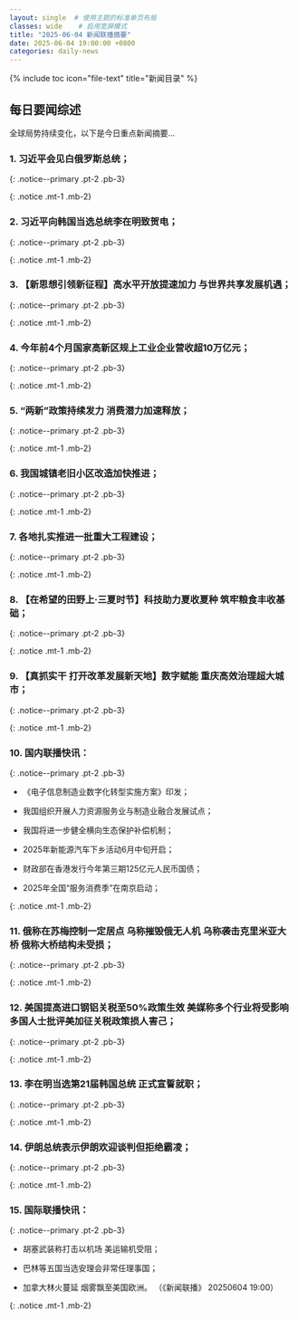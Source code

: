 ```yaml
---
layout: single  # 使用主题的标准单页布局
classes: wide    # 启用宽屏模式
title: "2025-06-04 新闻联播摘要"
date: 2025-06-04 19:00:00 +0800
categories: daily-news
---
```


{% include toc icon="file-text" title="新闻目录" %}
   
## 每日要闻综述

全球局势持续变化，以下是今日重点新闻摘要...

### 1. 习近平会见白俄罗斯总统； 

{: .notice--primary .pt-2 .pb-3}

{: .notice .mt-1 .mb-2}

### 2. 习近平向韩国当选总统李在明致贺电； 

{: .notice--primary .pt-2 .pb-3}

{: .notice .mt-1 .mb-2}

### 3. 【新思想引领新征程】高水平开放提速加力 与世界共享发展机遇； 

{: .notice--primary .pt-2 .pb-3}

{: .notice .mt-1 .mb-2}

### 4. 今年前4个月国家高新区规上工业企业营收超10万亿元； 

{: .notice--primary .pt-2 .pb-3}

{: .notice .mt-1 .mb-2}

### 5. “两新”政策持续发力 消费潜力加速释放； 

{: .notice--primary .pt-2 .pb-3}

{: .notice .mt-1 .mb-2}

### 6. 我国城镇老旧小区改造加快推进； 

{: .notice--primary .pt-2 .pb-3}

{: .notice .mt-1 .mb-2}

### 7. 各地扎实推进一批重大工程建设； 

{: .notice--primary .pt-2 .pb-3}

{: .notice .mt-1 .mb-2}

### 8. 【在希望的田野上·三夏时节】科技助力夏收夏种 筑牢粮食丰收基础； 

{: .notice--primary .pt-2 .pb-3}

{: .notice .mt-1 .mb-2}

### 9. 【真抓实干 打开改革发展新天地】数字赋能 重庆高效治理超大城市； 

{: .notice--primary .pt-2 .pb-3}

{: .notice .mt-1 .mb-2}

### 10. 国内联播快讯： 

{: .notice--primary .pt-2 .pb-3}

- 《电子信息制造业数字化转型实施方案》印发；

- 我国组织开展人力资源服务业与制造业融合发展试点；

- 我国将进一步健全横向生态保护补偿机制；

- 2025年新能源汽车下乡活动6月中旬开启；

- 财政部在香港发行今年第三期125亿元人民币国债；

- 2025年全国“服务消费季”在南京启动；

{: .notice .mt-1 .mb-2}

### 11. 俄称在苏梅控制一定居点 乌称摧毁俄无人机 乌称袭击克里米亚大桥 俄称大桥结构未受损； 

{: .notice--primary .pt-2 .pb-3}

{: .notice .mt-1 .mb-2}

### 12. 美国提高进口钢铝关税至50%政策生效 美媒称多个行业将受影响 多国人士批评美加征关税政策损人害己； 

{: .notice--primary .pt-2 .pb-3}

{: .notice .mt-1 .mb-2}

### 13. 李在明当选第21届韩国总统 正式宣誓就职； 

{: .notice--primary .pt-2 .pb-3}

{: .notice .mt-1 .mb-2}

### 14. 伊朗总统表示伊朗欢迎谈判但拒绝霸凌； 

{: .notice--primary .pt-2 .pb-3}

{: .notice .mt-1 .mb-2}

### 15. 国际联播快讯： 

{: .notice--primary .pt-2 .pb-3}

- 胡塞武装称打击以机场 美运输机受阻；

- 巴林等五国当选安理会非常任理事国；

- 加拿大林火蔓延 烟雾飘至美国欧洲。 （《新闻联播》 20250604 19:00）

{: .notice .mt-1 .mb-2}
